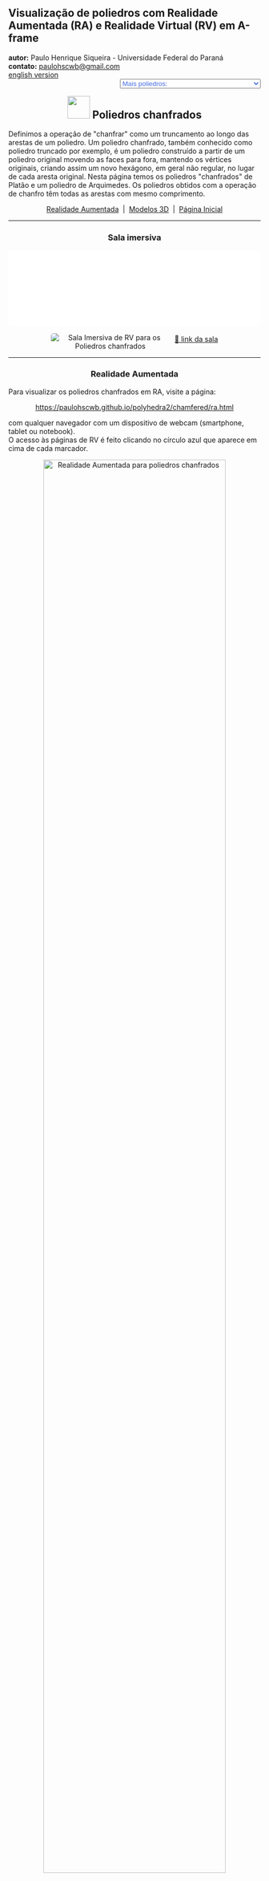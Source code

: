 <link rel="stylesheet" href="../../scripts/style.css">
<link rel="icon" type="image/png" href="../vr/salas/imagens/icone.png">
<h2>Visualização de poliedros com Realidade Aumentada (RA) e Realidade Virtual (RV) em A-frame</h2>
<b>autor:</b> Paulo Henrique Siqueira - Universidade Federal do Paraná
<br><b>contato:</b> <a href="#"> paulohscwb@gmail.com </a>
<br><a href="https://paulohscwb.github.io/polyhedra2/chamfered/">english version</a>
<form style="margin: 0 auto; float:right; text-align:right; width:100%; margin-bottom:15px;">
	<select id="url" onchange="urlHandler(this.value)" style="color:royalblue;">
		<option disabled selected>Mais poliedros:</option>
		<option value="../../ArchimedeanCatalanHulls/pt-br/">Cascos convexos de Arquimedes e Catalan</option>
		<option value="../../fractalplatonic/pt-br/">Fractais dos poliedros de Platão</option>
		<option value="../../fractalnonconvex/pt-br/">Fractais dos poliedros não convexos</option>
		<option value="../../fractalarchimedean/pt-br/">Fractais dos poliedros de Arquimedes</option>
		<option disabled value="../../chamfered/pt-br/">Poliedros chanfrados</option>
		<option value="../../propellor/pt-br/">Poliedros de hélice</option>
		<option value="../../diamonds/pt-br/">Poliedros de diamante</option>
	</select>
</form>
<script>
function urlHandler(value) {                               
    window.location.assign(`${value}`);
}
</script>

<p id="p1"></p>
  <h2 align="center"><img src="../vr/salas/imagens/icone.png" style="margin-bottom:-10px" width="45"> Poliedros chanfrados</h2>
  Definimos a operação de "chanfrar" como um truncamento ao longo das arestas de um poliedro. Um poliedro chanfrado, também conhecido como poliedro truncado por exemplo, é um poliedro construído a partir de um poliedro original movendo as faces para fora, mantendo os vértices originais, criando assim um novo hexágono, em geral não regular, no lugar de cada aresta original. Nesta página temos os poliedros "chanfrados" de Platão e um poliedro de Arquimedes. Os poliedros obtidos com a operação de chanfro têm todas as arestas com mesmo comprimento.

 <p align="center"><a href="#ra">Realidade Aumentada</a><span>&nbsp;&nbsp;|&nbsp;&nbsp;</span><a href="#m3d">Modelos 3D</a><span>&nbsp;&nbsp;|&nbsp;&nbsp;</span><a href="../../pt-br/">Página Inicial</a></p>
<hr>
 <h3 align="center">Sala imersiva</h3>
  <div class="embed-container"><iframe width="100%" src="../sala.htm" title="Sala Imersiva dos Poliedros chanfrados" frameborder="0" loading="lazy"></iframe></div>
  <p align="center"><img align="middle" src="../../../geometria-descritiva/videos/chamfered.gif" style="max-width: 47%; border-radius:5px; margin-right:10px" loading="lazy" alt="Sala Imersiva de RV para os Poliedros chanfrados"/><a href="../sala.htm" target="_blank">&#x1f517; link da sala</a></p>
  <hr>
  <h3 id="ra" align="center">Realidade Aumentada</h3>
  Para visualizar os poliedros chanfrados em RA, visite a página:
<p align="center"><a href="../ra.html" class="raAR" target="_blank">https://paulohscwb.github.io/polyhedra2/chamfered/ra.html</a></p> 
com qualquer navegador com um dispositivo de webcam (smartphone, tablet ou notebook).
<br>O acesso às páginas de RV é feito clicando no círculo azul que aparece em cima de cada marcador.
<p align="center"><img style="border-radius:7px;" alt="Realidade Aumentada para poliedros chanfrados" src="../ar/example.jpg" width="85%"></p>
<p align="center"><img src="../ar/chamfered.gif" alt="Realidade Aumentada para poliedros chanfrados" style="max-width: 92%; border-radius:5px;" loading="lazy"/></p>
<hr>
<h3 id="m3d" align="center">Modelos 3D</h3>
<!-- <iframe width="560" height="315" style="max-width:100%" src="https://www.youtube.com/embed/videoseries?list=PLy0I_lGW8HxU-mneUmSsccpRAAwbErHFq" title="YouTube video player" frameborder="0" allow="accelerometer; autoplay; clipboard-write; encrypted-media; gyroscope; picture-in-picture; web-share" allowfullscreen></iframe> -->
<h4>1. Tetraedro chanfrado</h4>
<a href="../vr/ChamferedTetrahedron.htm" target="_blank" title="modelo 3D" class="fotoA"><img src="../ar/56A.png" class="foto" alt="Tetraedro chanfrado"></a><img src="../ar/56.png" class="qr">
 <br><br>Um tetraedro chanfrado, também conhecido como cubo truncado alternado, é um poliedro obtido chanfrando um tetraedro regular. Um tetraedro chanfrado equilátero pode ser construído pela escolha apropriada da relação de comprimento da aresta para chanframento.
 <br><br><br><b>Faces:</b> 4 triângulos equiláteros e 6 hexágonos simétricos | <b>Arestas:</b> 24 | <b>Vértices:</b> 16. <a href="https://mathworld.wolfram.com/topics/ChamferedPolyhedra.html" target="_blank">Mais sobre...</a>
<a href="../ra.html" class="raAR" title="Realidade aumentada" target="_blank"></a>
<hr>
<h4>2. Cubo chanfrado</h4>
<a href="../vr/ChamferedCube.htm" target="_blank" title="modelo 3D" class="fotoA"><img src="../ar/57A.png" class="foto" alt="Cubo chanfrado"></a><img src="../ar/57.png" class="qr">
 <br><br>Um cubo chanfrado, também chamado de dodecaedro rômbico truncado ou dodecaedro rômbico tetratruncado, é um poliedro obtido chanfrando um cubo. Um cubo chanfrado equilátero pode ser construído pela escolha apropriada da relação de comprimento da aresta para chanframento.
 <br><br><br><b>Faces:</b> 6 quadrados e 12 hexágonos simétricos | <b>Arestas:</b> 48 | <b>Vértices:</b> 32. <a href="https://mathworld.wolfram.com/topics/ChamferedPolyhedra.html" target="_blank">Mais sobre...</a>
<a href="../ra.html" class="raAR" title="Realidade aumentada" target="_blank"></a>
<hr> 
<h4>3. Octaedro chanfrado</h4>
<a href="../vr/ChamferedOctahedron.htm" target="_blank" title="modelo 3D" class="fotoA"><img src="../ar/58A.png" class="foto" alt="Octaedro chanfrado"></a><img src="../ar/58.png" class="qr">
 <br><br>Um octaedro chanfrado, também chamado de dodecaedro rômbico tritruncado, é um poliedro obtido chanfrando um octaedro regular. Um octaedro chanfrado equilátero pode ser construído pela escolha apropriada da relação de comprimento da aresta para chanframento.
 <br><br><br><b>Faces:</b> 8 triângulos equiláteros e 12 hexágonos simétricos | <b>Arestas:</b> 48 | <b>Vértices:</b> 30. <a href="https://mathworld.wolfram.com/topics/ChamferedPolyhedra.html" target="_blank">Mais sobre...</a>
<a href="../ra.html" class="raAR" title="Realidade aumentada" target="_blank"></a>
<hr>
<h4>4. Icosaedro chanfrado</h4>
<a href="../vr/ChamferedIcosahedron.htm" target="_blank" title="modelo 3D" class="fotoA"><img src="../ar/59A.png" class="foto" alt="Icosaedro chanfrado"></a><img src="../ar/59.png" class="qr">
  <br><br>Um icosaedro chanfrado, também chamado de triacontaedro rômbico tritruncado, é um poliedro obtido chanfrando um icosaedro regular. Um icosaedro chanfrado equilátero pode ser construído pela escolha apropriada da relação de comprimento da aresta para chanframento.
 <br><br><br><b>Faces:</b> 20 triângulos equiláteros e 30 hexágonos simétricos | <b>Arestas:</b> 120 | <b>Vértices:</b> 72. <a href="https://mathworld.wolfram.com/topics/ChamferedPolyhedra.html" target="_blank">Mais sobre...</a>
<a href="../ra.html" class="raAR" title="Realidade aumentada" target="_blank"></a>
<hr>
<h4>5. Dodecaedro chanfrado</h4>
<a href="../vr/ChamferedDodecahedron.htm" target="_blank" title="modelo 3D" class="fotoA"><img src="../ar/60A.png" class="foto" alt="Dodecaedro chanfrado"></a><img src="../ar/60.png" class="qr">
  <br><br>Um dodecaedro chanfrado, também chamado de triacontaedro rômbico truncado ou triacontaedro rômbico pentatruncado, é um poliedro obtido chanfrando um dodecaedro regular. Um dodecaedro chanfrado equilátero pode ser construído pela escolha apropriada da relação de comprimento da aresta para chanframento.
 <br><br><br><b>Faces:</b> 12 pentágonos regulares e 30 hexágonos simétricos | <b>Arestas:</b> 120 | <b>Vértices:</b> 80. <a href="https://mathworld.wolfram.com/topics/ChamferedPolyhedra.html" target="_blank">Mais sobre...</a>
<a href="../ra.html" class="raAR" title="Realidade aumentada" target="_blank"></a>
<hr>
<h4>6. Icosaedro truncado chanfrado</h4>
<a href="../vr/ChamferedTruncatedIcosahedron.htm" target="_blank" title="modelo 3D" class="fotoA"><img src="../ar/61A.png" class="foto" alt="Icosaedro truncado chanfrado"></a><img src="../ar/61.png" class="qr">
 <br><br>Um icosaedro truncado chanfrado é um poliedro obtido chanfrando um icosaedro truncado regular. Um icosaedro truncado chanfrado equilátero pode ser construído pela escolha apropriada da relação de comprimento da borda para chanframento.
 <br><br><br><b>Faces:</b> 12 pentágonos regulares, 20 hexágonos regulares e 60 hexágonos simétricos | <b>Arestas:</b> 360 | <b>Vértices:</b> 240. <a href="https://mathworld.wolfram.com/topics/ChamferedPolyhedra.html" target="_blank">Mais sobre...</a>
<a href="../ra.html" class="raAR" title="Realidade aumentada" target="_blank"></a>
<p class="topop"><a href="#p1" class="topo">voltar ao topo</a></p>
<hr>

<br><a rel="license" href="http://creativecommons.org/licenses/by-nc-nd/4.0/"><img alt="Licença Creative Commons" style="border-width:0" src="https://i.creativecommons.org/l/by-nc-nd/4.0/88x31.png" loading="lazy"/></a><br /><span xmlns:dct="http://purl.org/dc/terms/" property="dct:title">Chamfered polyhedra - Visualization of polyhedra with Augmented Reality and Virtual Reality</span> de <a xmlns:cc="http://creativecommons.org/ns#" href="https://paulohscwb.github.io/polyhedra2/chamfered/pt-br/" property="cc:attributionName" rel="cc:attributionURL">Paulo Henrique Siqueira</a> está licenciado com uma Licença <a rel="license" href="http://creativecommons.org/licenses/by-nc-nd/4.0/">Creative Commons Atribuição-NãoComercial-SemDerivações 4.0 Internacional</a>.

<h4>Como citar este trabalho:</h4> 
<p>Siqueira, P.H., "Chamfered polyhedra - Visualization of polyhedra with Augmented Reality and Virtual Reality". Disponível em: <https://paulohscwb.github.io/polyhedra2/chamfered/pt-br/>, Novembro de 2023.</p>
<!--<a target="_blank" href="https://doi.org/10.5281/zenodo.8272770"><img src="https://zenodo.org/badge/DOI/10.5281/zenodo.8272770.svg" alt="DOI"></a>-->
<br><br><b>Referências:</b>
<br>Weisstein, Eric W. "Archimedean Solid" From MathWorld-A Wolfram Web Resource. <a href="http://mathworld.wolfram.com/ArchimedeanSolid.html" target="_blank">http://mathworld.wolfram.com/ArchimedeanSolid.html</a>
<br>Weisstein, Eric W. "Platonic Solid" From MathWorld-A Wolfram Web Resource. <a href="http://mathworld.wolfram.com/PlatonicSolid.html" target="_blank">http://mathworld.wolfram.com/PlatonicSolid.html</a>
<br>Weisstein, Eric W. "Archimedean Dual" From MathWorld-A Wolfram Web Resource. <a href="https://mathworld.wolfram.com/ArchimedeanDual.html" target="_blank">https://mathworld.wolfram.com/ArchimedeanDual.html</a>
<br>Weisstein, Eric W. "Uniform Polyhedron." From MathWorld--A Wolfram Web Resource. <a href="https://mathworld.wolfram.com/UniformPolyhedron.html" target="_blank">https://mathworld.wolfram.com/UniformPolyhedron.html</a>
<br>Wikipedia <a href="https://en.wikipedia.org/wiki/Archimedean_solid" target="_blank">https://en.wikipedia.org/wiki/Archimedean_solid</a>
<br>Wikipedia <a href="https://en.wikipedia.org/wiki/en.wikipedia.org/wiki/Platonic_solid" target="_blank">https://en.wikipedia.org/wiki/Platonic_solid</a>
<br>McCooey, David I. "Visual Polyhedra". <a href="http://dmccooey.com/polyhedra/" target="_blank">http://dmccooey.com/polyhedra/</a>
